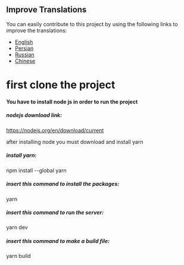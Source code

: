 ## Improve Translations
You can easily contribute to this project by using the following links to improve the translations:
- [English](https://inlang.com/editor/github.com/hiddify/hiddify-user-front?lang=en)
- [Persian](https://inlang.com/editor/github.com/hiddify/hiddify-user-front?lang=en&lang=fa)
- [Russian](https://inlang.com/editor/github.com/hiddify/hiddify-user-front?lang=en&lang=ru)
- [Chinese](https://inlang.com/editor/github.com/hiddify/hiddify-user-front?lang=en&lang=zh)

<h1>first clone the project</h1>

<h4>You have to install node js in order to run the project</h4>

<h5>nodejs download link:</h5> 

https://nodejs.org/en/download/current

after installing node you must download and install yarn

<h5>install yarn:</h5> npm install --global yarn

<h5>insert this command to install the packages:</h5>

yarn

<h5>insert this command to run the server:</h5>

yarn dev

<h5>insert this command to make a build file:</h5>

yarn build
